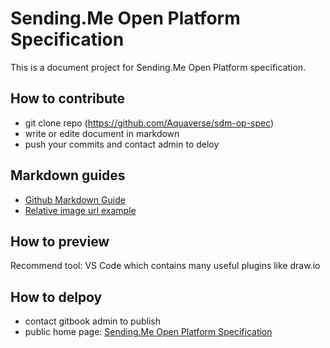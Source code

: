 # Sending.Me Open Platform Specification

This is a document project for Sending.Me Open Platform specification.

## How to contribute
- git clone repo (https://github.com/Aquaverse/sdm-op-spec) 
- write or edite document in markdown
- push your commits and contact admin to deloy

## Markdown guides

- [Github Markdown Guide](https://docs.github.com/get-started/writing-on-github/getting-started-with-writing-and-formatting-on-github/basic-writing-and-formatting-syntax)
- [Relative image url example](https://github.com/mark-anders/relative-image-url/blob/master/README.md)

## How to preview 

Recommend tool: VS Code which contains many useful plugins like draw.io

## How to delpoy

- contact gitbook admin to publish
- public home page: [Sending.Me Open Platform Specification](https://sdm-op-spec.gitbook.io)
